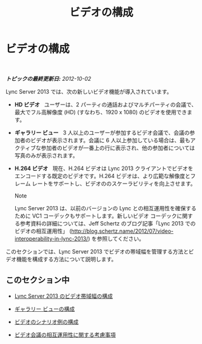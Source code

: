 ﻿---
title: ビデオの構成
TOCTitle: ビデオの構成
ms:assetid: dadfb7f3-dfd6-4847-b137-17dacafd7368
ms:mtpsurl: https://technet.microsoft.com/ja-jp/library/JJ205307(v=OCS.15)
ms:contentKeyID: 48273816
ms.date: 05/19/2016
mtps_version: v=OCS.15
ms.translationtype: HT
---

# ビデオの構成

 

_**トピックの最終更新日:** 2012-10-02_

Lync Server 2013 では、次の新しいビデオ機能が導入されています。

  - **HD ビデオ**   ユーザーは、2 パーティの通話およびマルチパーティの会議で、最大でフル高解像度 (HD) (すなわち、1920 x 1080) のビデオを使用できます。

  - **ギャラリー ビュー**   3 人以上のユーザーが参加するビデオ会議で、会議の参加者のビデオが表示されます。会議に 6 人以上参加している場合は、最もアクティブな参加者のビデオが一番上の行に表示され、他の参加者については写真のみが表示されます。

  - **H.264 ビデオ**   現在、H.264 ビデオは Lync 2013 クライアントでビデオをエンコードする既定のビデオです。H.264 ビデオは、より広範な解像度とフレーム レートをサポートし、ビデオののスケーラビリティを向上させます。
    
    > [!NOTE]
    > Lync Server 2013 は、以前のバージョンの Lync との相互運用性を確保するために VC1 コーデックもサポートします。新しいビデオ コーデックに関する参考資料の詳細については、Jeff Schertz のブログ記事「Lync 2013 でのビデオの相互運用性」 (<a href="http://blog.schertz.name/2012/07/video-interoperability-in-lync-2013/" class="uri">http://blog.schertz.name/2012/07/video-interoperability-in-lync-2013/</a>) を参照してください。


このセクションでは、Lync Server 2013 でビデオの帯域幅を管理する方法とビデオ機能を構成する方法について説明します。

## このセクション中

  - [Lync Server 2013 のビデオ帯域幅の構成](lync-server-2013-configuring-video-bandwidth.md)

  - [ギャラリー ビューの構成](lync-server-2013-configuring-gallery-view.md)

  - [ビデオのシナリオ例の構成](lync-server-2013-configuring-video-example-scenarios.md)

  - [ビデオ会議の相互運用性に関する考慮事項](lync-server-2013-interoperability-considerations-for-video-conferencing.md)

